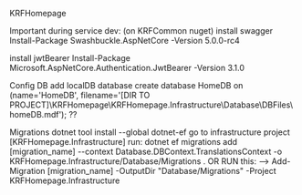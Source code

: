 KRFHomepage

Important during service dev: (on KRFCommon nuget)
install swagger
Install-Package Swashbuckle.AspNetCore -Version 5.0.0-rc4


install jwtBearer
Install-Package Microsoft.AspNetCore.Authentication.JwtBearer -Version 3.1.0

Config DB
add localDB database
create database HomeDB on (name='HomeDB', filename='[DIR TO PROJECT]\KRFHomepage\KRFHomepage.Infrastructure\Database\DBFiles\homeDB.mdf');  ??

Migrations
		dotnet tool install --global dotnet-ef
		go to infrastructure project [KRFHomepage.Infrastructure]
		run:
		dotnet ef  migrations add [migration_name] --context Database.DBContext.TranslationsContext -o KRFHomepage.Infrastructure/Database/Migrations
		.
OR RUN this:
--> Add-Migration [migration_name] -OutputDir "Database/Migrations" -Project KRFHomepage.Infrastructure